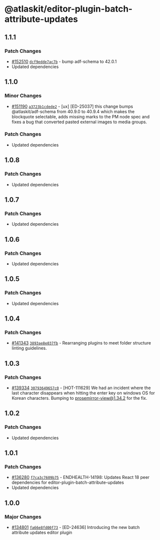# @atlaskit/editor-plugin-batch-attribute-updates

## 1.1.1

### Patch Changes

- [#152510](https://stash.atlassian.com/projects/CONFCLOUD/repos/confluence-frontend/pull-requests/152510)
  [`dcf9edde7ac7b`](https://stash.atlassian.com/projects/CONFCLOUD/repos/confluence-frontend/commits/dcf9edde7ac7b) -
  bump adf-schema to 42.0.1
- Updated dependencies

## 1.1.0

### Minor Changes

- [#151190](https://stash.atlassian.com/projects/CONFCLOUD/repos/confluence-frontend/pull-requests/151190)
  [`a3723b1cdede2`](https://stash.atlassian.com/projects/CONFCLOUD/repos/confluence-frontend/commits/a3723b1cdede2) -
  [ux] [ED-25037] this change bumps @atlaskit/adf-schema from 40.9.0 to 40.9.4 which makes the
  blockquote selectable, adds missing marks to the PM node spec and fixes a bug that converted
  pasted external images to media groups.

### Patch Changes

- Updated dependencies

## 1.0.8

### Patch Changes

- Updated dependencies

## 1.0.7

### Patch Changes

- Updated dependencies

## 1.0.6

### Patch Changes

- Updated dependencies

## 1.0.5

### Patch Changes

- Updated dependencies

## 1.0.4

### Patch Changes

- [#141343](https://stash.atlassian.com/projects/CONFCLOUD/repos/confluence-frontend/pull-requests/141343)
  [`3893ae8e037fb`](https://stash.atlassian.com/projects/CONFCLOUD/repos/confluence-frontend/commits/3893ae8e037fb) -
  Rearranging plugins to meet folder structure linting guidelines.

## 1.0.3

### Patch Changes

- [#139334](https://stash.atlassian.com/projects/CONFCLOUD/repos/confluence-frontend/pull-requests/139334)
  [`30793649657c0`](https://stash.atlassian.com/projects/CONFCLOUD/repos/confluence-frontend/commits/30793649657c0) -
  [HOT-111629] We had an incident where the last character disappears when hitting the enter key on
  windows OS for Korean characters. Bumping to prosemirror-view@1.34.2 for the fix.

## 1.0.2

### Patch Changes

- Updated dependencies

## 1.0.1

### Patch Changes

- [#136280](https://stash.atlassian.com/projects/CONFCLOUD/repos/confluence-frontend/pull-requests/136280)
  [`f7ca3c7609b75`](https://stash.atlassian.com/projects/CONFCLOUD/repos/confluence-frontend/commits/f7ca3c7609b75) -
  ENDHEALTH-14198: Updates React 18 peer dependencies for editor-plugin-batch-attribute-updates
- Updated dependencies

## 1.0.0

### Major Changes

- [#134801](https://stash.atlassian.com/projects/CONFCLOUD/repos/confluence-frontend/pull-requests/134801)
  [`fa66e8fd00f73`](https://stash.atlassian.com/projects/CONFCLOUD/repos/confluence-frontend/commits/fa66e8fd00f73) -
  [ED-24636] Introducing the new batch attribute updates editor plugin
